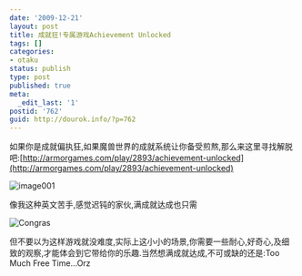 ```yaml
---
date: '2009-12-21'
layout: post
title: 成就狂!专属游戏Achievement Unlocked
tags: []
categories:
- otaku
status: publish
type: post
published: true
meta:
  _edit_last: '1'
postid: '762'
guid: http://dourok.info/?p=762
---
```

如果你是成就偏执狂,如果魔兽世界的成就系统让你备受煎熬,那么来这里寻找解脱吧:[http://armorgames.com/play/2893/achievement-unlocked](http://armorgames.com/play/2893/achievement-unlocked)

![image001](http://www.dourok.info/wp-content/uploads/2009/12/image001.png "image001")

像我这种英文苦手,感觉迟钝的家伙,满成就达成也只需

![Congras](http://www.dourok.info/wp-content/uploads/2009/12/image003.png "2130/60 = ....")

但不要以为这样游戏就没难度,实际上这小小的场景,你需要一些耐心,好奇心,及细致的观察,才能体会到它带给你的乐趣.当然想满成就达成,不可或缺的还是:Too
Much Free Time…Orz
